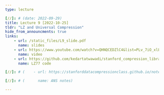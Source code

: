 ```yaml
---
type: lecture

[//]: # (date: 2022-09-29)
title: Lecture 9 [2022-10-25]
tldr: "LZ and Universal Compression"
hide_from_announcments: true
links:
    - url: /static_files/L9_slide.pdf 
      name: slides
    - url: https://www.youtube.com/watch?v=QHNQCEDZlC4&list=PLv_7iO_xlL0Jgc35Pqn7XP5VTQ5krLMOl&index=1
      name: video
    - url: https://github.com/kedartatwawadi/stanford_compression_library/blob/main/scl/compressors/lz77.py
      name: LZ77 code

[//]: # (    - url: https://stanforddatacompressionclass.github.io/notes/lossless_iid/ans.html)

[//]: # (      name: ANS notes)

---
```





